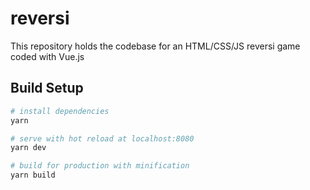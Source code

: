 # reversi

This repository holds the codebase for an HTML/CSS/JS reversi game coded with Vue.js

## Build Setup

``` bash
# install dependencies
yarn

# serve with hot reload at localhost:8080
yarn dev

# build for production with minification
yarn build

